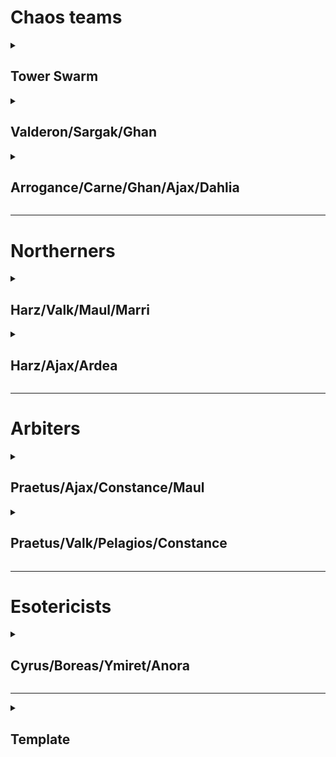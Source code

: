 # Chaos teams

<details>

<summary><h2>Tower Swarm</h2></summary> 
<br>

## Team Layout

![image](https://github.com/user-attachments/assets/d5b83857-0cce-4ca5-9701-03354aa5dbf5)


And similar configurations

## Affiliation order

![image](https://github.com/user-attachments/assets/ef9ef121-bf53-43d2-b1e2-6a2817f385fc)

2 slots are free here, up to you to see what would work best as plan B should this fail.

## Timings

*10 cost* -> Rare tanks **Back** (This is ult bait)

:warning: **Rare tanks take 25 seconds to get from back slot, to the start of the farthest tile a piercer boosted marksman can reach, time around ults accordingly, to know when to start the rest of the strategy** :warning: 

![image](https://github.com/user-attachments/assets/5323bf09-ce82-4f57-9056-5b736cb6db64)


*10 cost* -> Rare tanks **Back**

*10 cost* -> Spiders **Back**

*10 cost* -> Double dogs **Front**

</details>

<details>

<summary><h2>Valderon/Sargak/Ghan</h2></summary> 
<br>

## Team Layout

![image](https://github.com/user-attachments/assets/839b789f-5be6-4baf-834a-284bafd7090e)


## Affiliation order

![image](https://github.com/user-attachments/assets/756f1e72-fb16-412f-9aa7-e9046e0b5984)


## Timings

*10 cost* -> Healer **Back slot**

*10 cost* -> Necro x2 **Front slot**

*3 cost* -> Healer **Back slot**

*10 cost* -> Dogsx2 **Front slot**

</details>

<details>

<summary><h2>Arrogance/Carne/Ghan/Ajax/Dahlia</h2></summary> 
<br>

## Team Layout

![image](https://github.com/user-attachments/assets/1a9b2620-c645-45ce-8c37-af24d440b3da)


## Affiliation order

![image](https://github.com/user-attachments/assets/6038f9a9-ffc5-4d30-8ea5-cfbc8bf9b914)


## Timings

*10* -> Pharaoh **Back**

*10* -> Pharaoh **Back**

*10* -> Healer **Back**

*10* -> Scourge x2 **Front**

*3* -> Healer **Front**

*10* -> Necros x2 **Back**

*10* -> Dogs **Front**

</details>

--------------------------

# Northerners

<details>

<summary><h2>Harz/Valk/Maul/Marri</h2></summary> 
<br>

## Team Layout

![image](https://github.com/user-attachments/assets/3f633c54-163a-4418-827f-0a212f1e0e78)


## Affiliation order

![image](https://github.com/user-attachments/assets/83e85b75-063f-4d86-ac66-658e414d84b3)


## Timings

*10 cost* -> Pharaoh **Back slot**

*10 cost* -> Pharaoh **Back slot**

*10 cost* -> Knight **Back slot**

*10 cost* -> Knight **Back slot**

*6 cost* -> Healer **Front slot**

*10 cost* -> Healer **Front slot**

⚠️It may be best to dog before rare tanks, or even dog before second healer. You need to make judgement calls here ⚠️

*10 cost* -> Rtanks **Front slot**


**Once ults are gone, freezes are cleared, and you have a window, double dogs from front**

*45 seconds left* -> Double dogs **Front Slot** ⚠️This was only for the fight I did, not applicable to all cases ⚠️


</details>


<details>

<summary><h2>Harz/Ajax/Ardea</h2></summary> 
<br>

## Team Layout

![image](https://github.com/user-attachments/assets/f61448f1-5a08-4b1a-97d0-76a0b09cf4da)


## Affiliation order

![image](https://github.com/user-attachments/assets/44808f98-bdff-405e-833e-6d3ef1d4d266)


## Timings

*2:40 left* -> Rare flyers **Front slot**

*2:20 left* -> Lego flyer x2 **Front slot**

*6 1/2 cost* -> Epic flyers **Middle slot**

*6 cost* -> Epic flyers **Front slot**

*8 cost* -> Dogs **Front slot**

</details>

--------------------------


# Arbiters


<details>

<summary><h2>Praetus/Ajax/Constance/Maul</h2></summary> 
<br>

## Team Layout

![image](https://github.com/user-attachments/assets/fbd7695d-637c-4836-a3f9-b6ea83a141ec)

## Affiliation order

![image](https://github.com/user-attachments/assets/a1adf83d-f820-49f3-8791-1ec286cc05da)


## Timings

*10 cost* -> Pharaoh **Back slot**

*10 cost* -> Necros x2 **Back slot**

*10 cost* -> Dogs x2 **Back slot**

</details>

<details>

<summary><h2>Praetus/Valk/Pelagios/Constance</h2></summary> 
<br>

## Team Layout

![image](https://github.com/user-attachments/assets/01bd334f-1723-44fa-b0a4-7504d75041f3)


## Affiliation order

![image](https://github.com/user-attachments/assets/da52a311-0054-43b7-8b30-81f64e59ab85)


## Timings

*10 cost* -> Rare dogs **Back slot**

*22 left on valk ult* -> Daggers x2 **Back slot**

*4 cost* -> Healer **Front slot**

*5 cost* -> Dogs **Front slot**

Bait with rare dogs, then send in epic dogs for the win

</details>


--------------------------


# Esotericists

<details>

<summary><h2>Cyrus/Boreas/Ymiret/Anora</h2></summary> 
<br>

## Team Layout

![image](https://github.com/user-attachments/assets/31d42899-8701-4bb1-a68b-3ee733f827ca)


## Affiliation order

![image](https://github.com/user-attachments/assets/5a909af6-b3d3-4013-971e-65c11aa623e9)


## Timings

*10 cost* -> Pharaoh **Back slot**

*10 cost* -> Pharaoh **Back slot**

*8 1/2 cost* -> Necro **Back slot**

*5 cost* -> Healer **Middle slot**

*5 1/2 cost* -> Necro **Back slot**

*3 cost* -> Healer **Middle slot**

*5 cost* -> Dogs **Front slot**

</details>

--------------------------

<details>

<summary><h2>Template</h2></summary> 
<br>

## Team Layout

## Affiliation order

## Timings

** -> ** **

** -> ** **

** -> ** **

** -> ** **

** -> ** **

** -> ** **

** -> ** **

</details>

